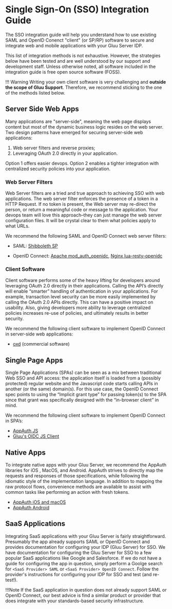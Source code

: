 # Single Sign-On (SSO) Integration Guide
The SSO integration guide will help you understand how to use existing SAML and OpenID Conenct "client" (or SP/RP) software to secure and integrate web and mobile applications with your Gluu Server IDP. 

This list of integration methods is not exhaustive. However, the strategies below have been tested and are well understood by our support and development staff. Unless otherwise noted, all software included in the integration guide is free open source software (FOSS).

!!! Warning
    Writing your own client software is very challenging and **outside the scope of Gluu Support**. Therefore, we recommend sticking to the one of the methods listed below.  
    

## Server Side Web Apps
Many applications are "server-side", meaning the web page displays content but most of the dynamic business logic resides on the web server. Two design patterns have emerged for securing server-side web applications: 

1. Web server filters and reverse proxies;            
1. Leveraging OAuth 2.0 directly in your application. 

Option 1 offers easier devops. Option 2 enables a tighter integration with centralized security policies into your application.

### Web Server Filters
Web Server filters are a tried and true approach to achieving SSO with web applications. The web server filter enforces the presence of a token in a HTTP Request. If no token is present, the Web server may re-direct the person, or return a meaningful code or message to the application. Your devops team will love this approach–they can just manage the web server configuration files. It will be crystal clear to them what policies apply to what URLs. 

We recommend the following SAML and OpenID Connect web server filters: 
  
- SAML: [Shibboleth SP](./sswebapps/saml-sp.md)     

- OpenID Connect: [Apache mod_auth_openidc](./sswebapps/openidc-rp.md), [Nginx lua-resty-openidc](https://github.com/zmartzone/lua-resty-openidc)

### Client Software 
Client software performs some of the heavy lifting for developers around leveraging OAuth 2.0 directly in their applications. Calling the API’s directly will enable “smarter” handling of authentication in your applications. For example, transaction level security can be more easily implemented by calling the OAuth 2.0 APIs directly. This can have a positive impact on usability. Also, giving developers more ability to leverage centralized policies increases re-use of policies, and ultimately results in better security. 

We recommend the following client software to implement OpenID Connect in server-side web applications:

- [oxd](https://gluu.org/docs/oxd) (commercial software)

## Single Page Apps
Single Page Applications (SPAs) can be seen as a mix between traditional Web SSO and API access: the application itself is loaded from a (possibly protected) regular website and the Javascript code starts calling APIs in another (or the same) domain(s). For this use case, the OpenID Connect spec points to using the “Implicit grant type” for passing token(s) to the SPA since that grant was specifically designed with the “in-browser client” in mind. 

We recommend the following client software to implement OpenID Connect in SPA’s:

- [AppAuth JS](https://github.com/openid/AppAuth-JS/)
- [Gluu's OIDC JS Client](./spa/oauth-js-implicit.md)


## Native Apps
To integrate native apps with your Gluu Server, we recommend the AppAuth libraries for iOS , MacOS, and Android. AppAuth strives to directly map the requests and responses of those specifications, while following the idiomatic style of the implementation language. In addition to mapping the raw protocol flows, convenience methods are available to assist with common tasks like performing an action with fresh tokens.

- [AppAuth iOS and macOS](https://github.com/openid/AppAuth-iOS)
- [AppAuth Android](https://github.com/openid/AppAuth-Android)

## SaaS Applications 
Integrating SaaS applications with your Gluu Server is fairly straightforward. Presumably the app already supports SAML or OpenID Connect and provides documentation for configuring your IDP (Gluu Server) for SSO. We have documentation for configuring the Gluu Server for SSO to a few popular SaaS applications like Google and Salesforce. If we do not have a guide for configuring the app in question, simply perform a Goolge search for `<SaaS Provider> SAML` or `<SaaS Provider> OpenID Connect`. Follow the provider's instructions for configuring your IDP for SSO and test (and re-test!). 

!!!Note
    If the SaaS application in question does not already support SAML or OpenID Connect, our best advice is find a similar product or provider that does integrate with your standards-based security infrastructure. 



